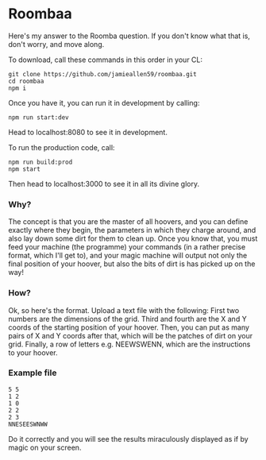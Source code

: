 Roombaa
===========

Here's my answer to the Roomba question. If you don't know what that is, don't worry, and move along.

To download, call these commands in this order in your CL:
```
git clone https://github.com/jamieallen59/roombaa.git
cd roombaa
npm i
```
Once you have it, you can run it in development by calling:
```
npm run start:dev
```
Head to localhost:8080 to see it in development.

To run the production code, call:
```
npm run build:prod
npm start
```

Then head to localhost:3000 to see it in all its divine glory.

### Why?
The concept is that you are the master of all hoovers, and you can define exactly where they begin, the parameters in which they charge around, and also lay down some dirt for them to clean up. Once you know that, you must feed your machine (the programme) your commands (in a rather precise format, which I'll get to), and your magic machine will output not only the final position of your hoover, but also the bits of dirt is has picked up on the way!

### How?
Ok, so here's the format. Upload a text file with the following:
First two numbers are the dimensions of the grid.
Third and fourth are the X and Y coords of the starting position of your hoover.
Then, you can put as many pairs of X and Y coords after that, which will be the patches of dirt on your grid.
Finally, a row of letters e.g. NEEWSWENN, which are the instructions to your hoover.

### Example file
```
5 5
1 2
1 0
2 2
2 3
NNESEESWNWW
```

Do it correctly and you will see the results miraculously displayed as if by magic on your screen.
